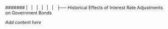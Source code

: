 ####### |   |   |   |   |   |   ├── Historical Effects of Interest Rate Adjustments on Government Bonds

*Add content here*